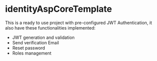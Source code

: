 # identityAspCoreTemplate
This is a ready to use project with pre-configured JWT Authentication, it also have these functionalities implemented:
- JWT generation and validation
- Send verification Email
- Reset password
- Roles management
